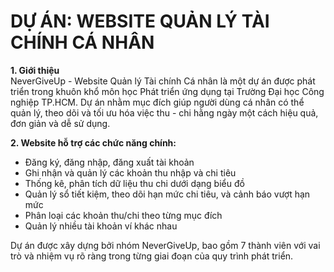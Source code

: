 # DỰ ÁN: WEBSITE QUẢN LÝ TÀI CHÍNH CÁ NHÂN
**1. Giới thiệu** <br>
NeverGiveUp - Website Quản lý Tài chính Cá nhân là một dự án được phát triển trong khuôn khổ môn học Phát triển ứng dụng tại Trường Đại học Công nghiệp TP.HCM. Dự án nhằm mục đích giúp người dùng cá nhân có thể quản lý, theo dõi và tối ưu hóa việc thu - chi hằng ngày một cách hiệu quả, đơn giản và dễ sử dụng.

**2. Website hỗ trợ các chức năng chính:**
+ Đăng ký, đăng nhập, đăng xuất tài khoản
+ Ghi nhận và quản lý các khoản thu nhập và chi tiêu
+ Thống kê, phân tích dữ liệu thu chi dưới dạng biểu đồ
+ Quản lý sổ tiết kiệm, theo dõi hạn mức chi tiêu, và cảnh báo vượt hạn mức
+ Phân loại các khoản thu/chi theo từng mục đích
+ Quản lý nhiều tài khoản ví khác nhau

Dự án được xây dựng bởi nhóm NeverGiveUp, bao gồm 7 thành viên với vai trò và nhiệm vụ rõ ràng trong từng giai đoạn của quy trình phát triển.

